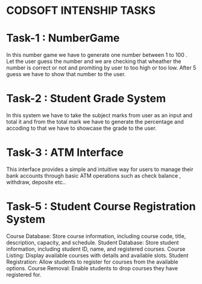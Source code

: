 
# CODSOFT INTENSHIP TASKS

# Task-1 : NumberGame

In this number game we have to generate one number between 1 to 100 . 
Let the user guess the number and we are checking that wheather the number is correct or not and promiting by user to 
too high or too low. After 5 guess we have to show that number to the user.


# Task-2 : Student Grade System

In this system we have to take the subject marks from user as an input and total it and from the total mark we have to generate the percentage and accoding to that we have to showcase the grade to the user.

# Task-3 : ATM Interface

This interface provides a simple and intuitive way for users to manage their bank accounts through basic ATM operations such as 
check balance , withdraw, deposite etc..

# Task-5 : Student Course Registration System

Course Database: Store course information, including course code, title, description, capacity, and schedule. Student Database: Store student information, including student ID, name, and registered courses. Course Listing: Display available courses with details and available slots. Student Registration: Allow students to register for courses from the available options. Course Removal: Enable students to drop courses they have registered for.
